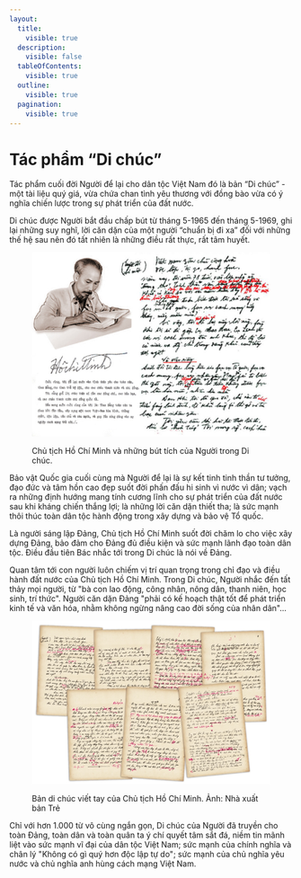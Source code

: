 ```yaml
---
layout:
  title:
    visible: true
  description:
    visible: false
  tableOfContents:
    visible: true
  outline:
    visible: true
  pagination:
    visible: true
---
```


# Tác phẩm “Di chúc”

Tác phẩm cuối đời Người để lại cho dân tộc Việt Nam đó là bản “Di chúc” - một tài liệu quý giá, vừa chứa chan tình yêu thương với đồng bào vừa có ý nghĩa chiến lược trong sự phát triển của đất nước.

Di chúc được Người bắt đầu chấp bút từ tháng 5-1965 đến tháng 5-1969, ghi lại những suy nghĩ, lời căn dặn của một người “chuẩn bị đi xa” đối với những thế hệ sau nên đó tất nhiên là những điều rất thực, rất tâm huyết.

<figure><img src=".gitbook/assets/DiChuc.jpg" alt="Chủ tịch Hồ Chí Minh và những bút tích của Người trong Di chúc."><figcaption><p>Chủ tịch Hồ Chí Minh và những bút tích của Người trong Di chúc.</p></figcaption></figure>

Bảo vật Quốc gia cuối cùng mà Người để lại là sự kết tinh tinh thần tư tưởng, đạo đức và tâm hồn cao đẹp suốt đời phấn đấu hi sinh vì nước vì dân; vạch ra những định hướng mang tính cương lĩnh cho sự phát triển của đất nước sau khi kháng chiến thắng lợi; là những lời căn dặn thiết tha; là sức mạnh thôi thúc toàn dân tộc hành động trong xây dựng và bảo vệ Tổ quốc.

Là người sáng lập Đảng, Chủ tịch Hồ Chí Minh suốt đời chăm lo cho việc xây dựng Đảng, bảo đảm cho Đảng đủ điều kiện và sức mạnh lãnh đạo toàn dân tộc. Điều đầu tiên Bác nhắc tới trong Di chúc là nói về Đảng.&#x20;

Quan tâm tới con người luôn chiếm vị trí quan trọng trong chỉ đạo và điều hành đất nước của Chủ tịch Hồ Chí Minh. Trong Di chúc, Người nhắc đến tất thảy mọi người, từ "bà con lao động, công nhân, nông dân, thanh niên, học sinh, trí thức". Người căn dặn Đảng "phải có kế hoạch thật tốt để phát triển kinh tế và văn hóa, nhằm không ngừng nâng cao đời sống của nhân dân"...

<figure><img src=".gitbook/assets/BanDiChucVietTay.jpg" alt="Bản di chúc viết tay của Chủ tịch Hồ Chí Minh. Ảnh: Nhà xuất bản Trẻ"><figcaption><p>Bản di chúc viết tay của Chủ tịch Hồ Chí Minh. Ảnh: Nhà xuất bản Trẻ</p></figcaption></figure>

Chỉ với hơn 1.000 từ vô cùng ngắn gọn, Di chúc của Người đã truyền cho toàn Đảng, toàn dân và toàn quân ta ý chí quyết tâm sắt đá, niềm tin mãnh liệt vào sức mạnh vĩ đại của dân tộc Việt Nam; sức mạnh của chính nghĩa và chân lý "Không có gì quý hơn độc lập tự do"; sức mạnh của chủ nghĩa yêu nước và chủ nghĩa anh hùng cách mạng Việt Nam.
